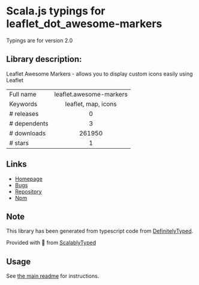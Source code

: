 
# Scala.js typings for leaflet_dot_awesome-markers

Typings are for version 2.0

## Library description:
Leaflet Awesome Markers - allows you to display custom icons easily using Leaflet

|                    |                 |
| ------------------ | :-------------: |
| Full name          | leaflet.awesome-markers |
| Keywords           | leaflet, map, icons |
| # releases         | 0 |
| # dependents       | 3 |
| # downloads        | 261950 |
| # stars            | 1 |

## Links
- [Homepage](https://github.com/sigma-geosistemas/Leaflet.awesome-markers#readme)
- [Bugs](https://github.com/sigma-geosistemas/Leaflet.awesome-markers/issues)
- [Repository](https://github.com/sigma-geosistemas/Leaflet.awesome-markers)
- [Npm](https://www.npmjs.com/package/leaflet.awesome-markers)
    


## Note
This library has been generated from typescript code from [DefinitelyTyped](https://definitelytyped.org).

Provided with :purple_heart: from [ScalablyTyped](https://github.com/oyvindberg/ScalablyTyped)

## Usage
See [the main readme](../../readme.md) for instructions.


